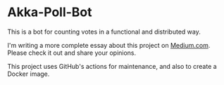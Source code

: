 # Akka-Poll-Bot
This is a bot for counting votes in a functional and distributed way.

I'm writing a more complete essay about this project on [Medium.com](https://medium.com). Please check it out and share your opinions.


This project uses GitHub's actions for maintenance, and also to create a Docker image.